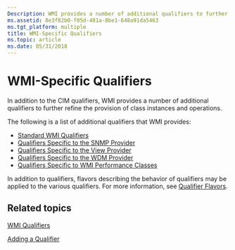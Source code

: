 ```yaml
---
Description: WMI provides a number of additional qualifiers to further refine the provision of class instances and operations.
ms.assetid: 8e3f82b0-f05d-481a-8be1-648a91da5463
ms.tgt_platform: multiple
title: WMI-Specific Qualifiers
ms.topic: article
ms.date: 05/31/2018
---
```


# WMI-Specific Qualifiers

In addition to the CIM qualifiers, WMI provides a number of additional qualifiers to further refine the provision of class instances and operations.

The following is a list of additional qualifiers that WMI provides:

-   [Standard WMI Qualifiers](standard-wmi-qualifiers.md)
-   [Qualifiers Specific to the SNMP Provider](qualifiers-specific-to-the-snmp-provider.md)
-   [Qualifiers Specific to the View Provider](qualifiers-specific-to-the-view-provider.md)
-   [Qualifiers Specific to the WDM Provider](qualifiers-specific-to-the-wdm-provider.md)
-   [Qualifiers Specific to WMI Performance Classes](qualifiers-specific-to-wmi-performance-classes.md)

In addition to qualifiers, flavors describing the behavior of qualifiers may be applied to the various qualifiers. For more information, see [Qualifier Flavors](qualifier-flavors.md).

## Related topics

<dl> <dt>

[WMI Qualifiers](wmi-qualifiers.md)
</dt> <dt>

[Adding a Qualifier](adding-a-qualifier.md)
</dt> </dl>

 

 



